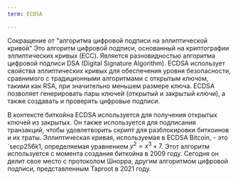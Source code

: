 ```yaml
---
term: ECDSA

---
```

Сокращение от "алгоритма цифровой подписи на эллиптической кривой" Это алгоритм цифровой подписи, основанный на криптографии эллиптических кривых (ECC). Является разновидностью алгоритма цифровой подписи DSA (Digital Signature Algorithm). ECDSA использует свойства эллиптических кривых для обеспечения уровня безопасности, сравнимого с традиционными алгоритмами с открытым ключом, такими как RSA, при значительно меньшем размере ключа. ECDSA позволяет генерировать пары ключей (открытый и закрытый ключи), а также создавать и проверять цифровые подписи.

В контексте биткойна ECDSA используется для получения открытых ключей из закрытых. Он также используется для подписания транзакций, чтобы удовлетворить скрипт для разблокировки биткоинов и их траты. Эллиптическая кривая, используемая в ECDSA Bitcoin, - это `secp256k1, определяемая уравнением $y^2 = x^3 + 7$. Этот алгоритм используется с момента создания биткойна в 2009 году. Сегодня он делит свое место с протоколом Шнорра, другим алгоритмом цифровой подписи, представленным Taproot в 2021 году.